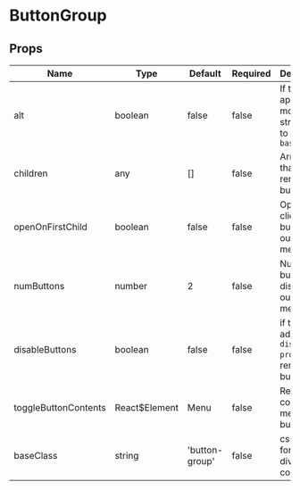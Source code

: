 # ButtonGroup

## Props
| Name                 | Type          | Default           | Required | Description                                           |
| -------------------- | ------------- | ----------------- | -------- | ----------------------------------------------------- |
| alt                  | boolean       | false             | false    | If true append modifier string `--alt` to `baseClass` |
| children             | any           | []                | false    | Array of that renders buttons                         |
| openOnFirstChild     | boolean       | false             | false    | Open on click of buttons outside menu                 |
| numButtons           | number        | 2                 | false    | Number of buttons displayed outside the menu          |
| disableButtons       | boolean       | false             | false    | if true added `disabled prop` to all rendered buttons |
| toggleButtonContents | React$Element | <span>Menu</span> | false    | Renders content in menu button                        |
| baseClass            | string        | 'button-group'    | false    | css class for parent div of this component            |
